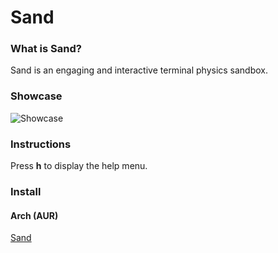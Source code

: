 # Sand

### What is Sand?

Sand is an engaging and interactive terminal physics sandbox.

### Showcase

![Showcase](showcase.gif)

### Instructions

Press **h** to display the help menu.

### Install

#### Arch (AUR)

[Sand](https://aur.archlinux.org/packages/sand)

